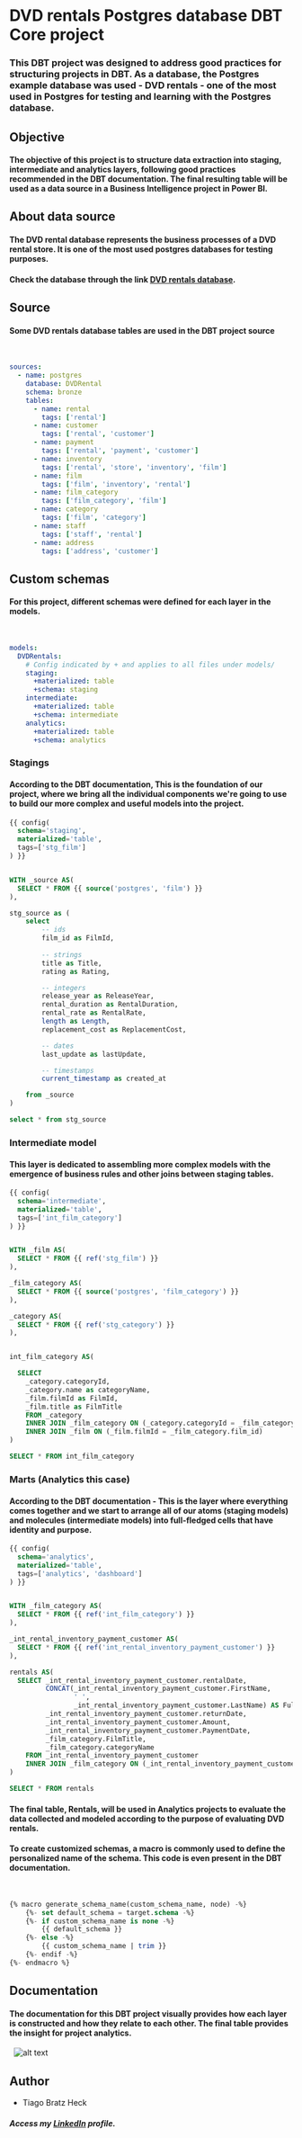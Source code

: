 # DVD rentals Postgres database DBT Core project

### This DBT project was designed to address good practices for structuring projects in DBT. As a database, the Postgres example database was used - DVD rentals - one of the most used in Postgres for testing and learning with the Postgres database.

## Objective

#### The objective of this project is to structure data extraction into staging, intermediate and analytics layers, following good practices recommended in the DBT documentation. The final resulting table will be used as a data source in a Business Intelligence project in Power BI.

## About data source

#### The DVD rental database represents the business processes of a DVD rental store. It is one of the most used postgres databases for testing purposes.
#### Check the database through the link [DVD rentals database](https://www.postgresqltutorial.com/postgresql-getting-started/postgresql-sample-database/).

## Source

#### Some DVD rentals database tables are used in the DBT project source
&nbsp;
```yml
sources:
  - name: postgres
    database: DVDRental
    schema: bronze
    tables:
      - name: rental
        tags: ['rental']
      - name: customer
        tags: ['rental', 'customer']
      - name: payment
        tags: ['rental', 'payment', 'customer']
      - name: inventory
        tags: ['rental', 'store', 'inventory', 'film']
      - name: film
        tags: ['film', 'inventory', 'rental']
      - name: film_category
        tags: ['film_category', 'film']
      - name: category
        tags: ['film', 'category']
      - name: staff
        tags: ['staff', 'rental']
      - name: address
        tags: ['address', 'customer']
```

## Custom schemas

#### For this project, different schemas were defined for each layer in the models.
&nbsp;
```yml
models:
  DVDRentals:
    # Config indicated by + and applies to all files under models/
    staging:
      +materialized: table
      +schema: staging
    intermediate:
      +materialized: table
      +schema: intermediate
    analytics:
      +materialized: table
      +schema: analytics
```

### Stagings

#### According to the DBT documentation, This is the foundation of our project, where we bring all the individual components we're going to use to build our more complex and useful models into the project.

~~~~sql
{{ config(
  schema='staging',
  materialized='table',
  tags=['stg_film']
) }}


WITH _source AS(
  SELECT * FROM {{ source('postgres', 'film') }}
),

stg_source as (
    select
        -- ids        
        film_id as FilmId,
       
        -- strings
        title as Title,
        rating as Rating,   

        -- integers
        release_year as ReleaseYear,
        rental_duration as RentalDuration,
        rental_rate as RentalRate,
        length as Length,
        replacement_cost as ReplacementCost,        

        -- dates        
        last_update as lastUpdate,

        -- timestamps
        current_timestamp as created_at

    from _source
)

select * from stg_source
~~~~

### Intermediate model

#### This layer is dedicated to assembling more complex models with the emergence of business rules and other joins between staging tables.

~~~~sql
{{ config(
  schema='intermediate',
  materialized='table',
  tags=['int_film_category']
) }}


WITH _film AS(
  SELECT * FROM {{ ref('stg_film') }}
),

_film_category AS(
  SELECT * FROM {{ source('postgres', 'film_category') }}
),

_category AS(
  SELECT * FROM {{ ref('stg_category') }}
),


int_film_category AS(

  SELECT 
    _category.categoryId,
    _category.name as categoryName,
    _film.filmId as FilmId,
    _film.title as FilmTitle
    FROM _category
    INNER JOIN _film_category ON (_category.categoryId = _film_category.category_id)
    INNER JOIN _film ON (_film.filmId = _film_category.film_id)
)

SELECT * FROM int_film_category
~~~~

### Marts (Analytics this case)

#### According to the DBT documentation - This is the layer where everything comes together and we start to arrange all of our atoms (staging models) and molecules (intermediate models) into full-fledged cells that have identity and purpose.

~~~~sql
{{ config(
  schema='analytics',
  materialized='table',
  tags=['analytics', 'dashboard']
) }}


WITH _film_category AS(
  SELECT * FROM {{ ref('int_film_category') }}
),

_int_rental_inventory_payment_customer AS(
  SELECT * FROM {{ ref('int_rental_inventory_payment_customer') }}
),

rentals AS(
  SELECT _int_rental_inventory_payment_customer.rentalDate,
         CONCAT(_int_rental_inventory_payment_customer.FirstName, 
                ' ', 
                _int_rental_inventory_payment_customer.LastName) AS FullName,
         _int_rental_inventory_payment_customer.returnDate,       
         _int_rental_inventory_payment_customer.Amount, 
         _int_rental_inventory_payment_customer.PaymentDate,
         _film_category.FilmTitle,
         _film_category.categoryName      
    FROM _int_rental_inventory_payment_customer
    INNER JOIN _film_category ON (_int_rental_inventory_payment_customer.filmId = _film_category.filmId)
)

SELECT * FROM rentals
~~~~

#### The final table, Rentals, will be used in Analytics projects to evaluate the data collected and modeled according to the purpose of evaluating DVD rentals. 

#### To create customized schemas, a macro is commonly used to define the personalized name of the schema. This code is even present in the DBT documentation.
&nbsp;
~~~~sql
{% macro generate_schema_name(custom_schema_name, node) -%}
    {%- set default_schema = target.schema -%}
    {%- if custom_schema_name is none -%}
        {{ default_schema }}
    {%- else -%}
        {{ custom_schema_name | trim }}
    {%- endif -%}
{%- endmacro %}
~~~~

## Documentation

#### The documentation for this DBT project visually provides how each layer is constructed and how they relate to each other. The final table provides the insight for project analytics.

&nbsp;
![alt text](images/project.png "DVD rental DBT project")

## Author
- Tiago Bratz Heck
##### Access my [LinkedIn](https://www.linkedin.com/in/tiago-bratz-heck-0b9b5696/) profile.